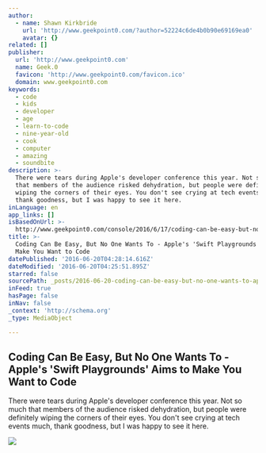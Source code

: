 ```yaml
---
author:
  - name: Shawn Kirkbride
    url: 'http://www.geekpoint0.com/?author=52224c6de4b0b90e69169ea0'
    avatar: {}
related: []
publisher:
  url: 'http://www.geekpoint0.com'
  name: Geek.0
  favicon: 'http://www.geekpoint0.com/favicon.ico'
  domain: www.geekpoint0.com
keywords:
  - code
  - kids
  - developer
  - age
  - learn-to-code
  - nine-year-old
  - cook
  - computer
  - amazing
  - soundbite
description: >-
  There were tears during Apple's developer conference this year. Not so much
  that members of the audience risked dehydration, but people were definitely
  wiping the corners of their eyes. You don't see crying at tech events much,
  thank goodness, but I was happy to see it here.
inLanguage: en
app_links: []
isBasedOnUrl: >-
  http://www.geekpoint0.com/console/2016/6/17/coding-can-be-easy-but-no-one-wants-to-apples-swift-playgrounds-aims-to-make-you-want-to-code
title: >-
  Coding Can Be Easy, But No One Wants To - Apple's 'Swift Playgrounds' Aims to
  Make You Want to Code
datePublished: '2016-06-20T04:28:14.616Z'
dateModified: '2016-06-20T04:25:51.895Z'
starred: false
sourcePath: _posts/2016-06-20-coding-can-be-easy-but-no-one-wants-to-apples-swift-pla.md
inFeed: true
hasPage: false
inNav: false
_context: 'http://schema.org'
_type: MediaObject

---
```

<article style=""><h1>Coding Can Be Easy, But No One Wants To - Apple's 'Swift Playgrounds' Aims to Make You Want to Code</h1><p>There were tears during Apple's developer conference this year. Not so much that members of the audience risked dehydration, but people were definitely wiping the corners of their eyes. You don't see crying at tech events much, thank goodness, but I was happy to see it here.</p><img src="http://static1.squarespace.com/static/54ee77a9e4b05efebc2c5984/54eeb422e4b021bc7efd0b5f/5763ff31e4fcb5826e1c1b3f/1466171682548/swift-playgrounds_004-970x647-c.jpg?format=1000w" /></article>